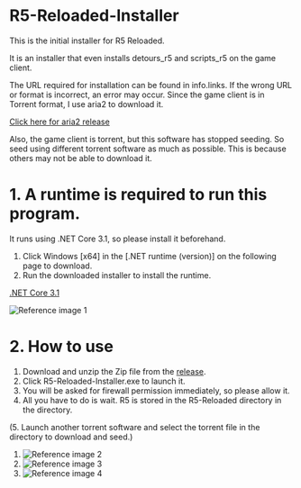 # R5-Reloaded-Installer

This is the initial installer for R5 Reloaded.

It is an installer that even installs detours_r5 and scripts_r5 on the game client.

The URL required for installation can be found in info.links.
If the wrong URL or format is incorrect, an error may occur.
Since the game client is in Torrent format, I use aria2 to download it.

[Click here for aria2 release](https://github.com/aria2/aria2/releases/)

Also, the game client is torrent, but this software has stopped seeding. 
So seed using different torrent software as much as possible. 
This is because others may not be able to download it.

# 1. A runtime is required to run this program.
It runs using .NET Core 3.1, so please install it beforehand.

1. Click Windows [x64] in the [.NET runtime (version)] on the following page to download.
2. Run the downloaded installer to install the runtime.

[.NET Core 3.1](https://dotnet.microsoft.com/download/dotnet/3.1)

![Reference image 1](https://user-images.githubusercontent.com/76650151/134639763-d6bb0db8-72a2-440d-819b-28bbd6a4afcb.png)

# 2. How to use

1. Download and unzip the Zip file from the [release](https://github.com/Limitex/R5-Reloaded-Installer/releases).
2. Click R5-Reloaded-Installer.exe to launch it.
3. You will be asked for firewall permission immediately, so please allow it.
4. All you have to do is wait. R5 is stored in the R5-Reloaded directory in the directory.

(5. Launch another torrent software and select the torrent file in the directory to download and seed.)

1. ![Reference image 2](https://user-images.githubusercontent.com/76650151/134640203-9f503fe3-a0a5-404a-bc2a-45ca64358015.png)
2. ![Reference image 3](https://user-images.githubusercontent.com/76650151/134640981-e3c90857-aa8a-4b9d-8140-a46a78aa60c8.png)
3. ![Reference image 4](https://user-images.githubusercontent.com/76650151/134641336-ef1d93bb-fd1c-4366-838d-672c81422d1e.png)


